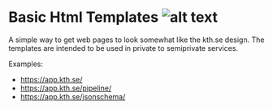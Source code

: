 # Basic Html Templates ![alt text](https://api.travis-ci.org/KTH/basic-html-templates.svg?branch=master)

A simple way to get web pages to look somewhat like the kth.se design. The templates are intended to be used in private to semiprivate services.

Examples:
- https://app.kth.se/
- https://app.kth.se/pipeline/
- https://app.kth.se/jsonschema/

